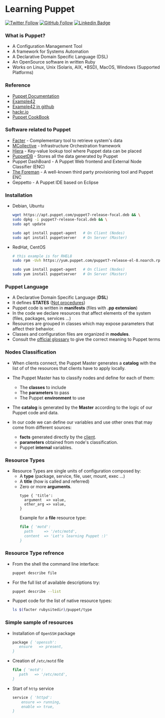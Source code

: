 # Learning Puppet

[![Twitter Follow](https://img.shields.io/twitter/follow/045_hamid?label=045_hamid&style=plastic&logo=twitter&color=blue)](https://twitter.com/045_hamid)
[![GitHub Follow](https://img.shields.io/github/followers/hamidgholami?label=hamidgholami&style=plastic&logo=github&color=green)](https://github.com/hamidgholami)
[![Linkedin Badge](https://img.shields.io/badge/hamid--gholami-LinkedIn-blue?logo=linkedin)](https://www.linkedin.com/in/hamid-gholami/)

### What is Puppet?

- A Configuration Management Tool
- A framework for Systems Automation
- A Declarative Domain Specific Language (DSL)
- An OpenSource software in written Ruby
- Works on Linux, Unix (Solaris, AIX, *BSD), MacOS, Windows (Supported Platforms)

### Reference

- [Puppet Documentation](https://puppet.com/docs/)
- [Example42](https://blog.example42.com/tutorials/PuppetTutorial/)
- [Example42 in github](https://github.com/example42)
- [hackr.io](https://hackr.io/tutorials/learn-puppet)
- [Puppet CookBook](https://www.puppetcookbook.com/)

### Software related to Puppet

- [Facter](https://puppet.com/docs/puppet/7/facter.html) - Complementary tool to retrieve system's data
- [MCollective](https://forge.puppet.com/modules/puppet/mcollective) - Infrastructure Orchestration framework
- [Hiera](https://github.com/puppetlabs/docs-archive/tree/main/hiera/1) - Key-value lookup tool where Puppet data can be placed
- [PuppetDB](https://puppet.com/docs/puppetdb/6/overview.html) - Stores all the data generated by Puppet
- Puppet DashBoard - A Puppet Web frontend and External Node Classifier (ENC)
- [The Foreman](https://theforeman.org/) - A well-known third party provisioning tool and Puppet ENC
- Geppetto - A Puppet IDE based on Eclipse

### Installation

- Debian, Ubuntu
    ```sh
    wget https://apt.puppet.com/puppet7-release-focal.deb && \
    sudo dpkg -i puppet7-release-focal.deb && \
    sudo apt update
    ```
    ```sh
    sudo apt install puppet-agent   # On Client (Nodes)
    sudo apt install puppetserver   # On Server (Master)
    ```


- RedHat, CentOS
    ```sh
    # this example is for RHEL8
    sudo rpm -Uvh https://yum.puppet.com/puppet7-release-el-8.noarch.rpm
    ```
    ```sh
    sudo yum install puppet-agent   # On Client (Nodes)
    sudo yum install puppetserver   # On Server (Master)
    ```
### Puppet Language
- A Declarative Domain Specific Language (**DSL**)
- It defines **STATES** (<ins>Not procedures</ins>)
- Puppet code is written in **manifests** (files with **.pp extension**)
- In the code we declare resources that affect elements of the system (files, packages, services ...)
- Resources are grouped in classes which may expose parameters that affect their behavior.
- Classes and configuration files are organized in **modules**.
- Consult the [official glossary](https://puppet.com/docs/puppet/7/glossary.html) to give the correct meaning to Puppet terms

### Nodes Classification

- When clients connect, the Puppet Master generates a **catalog** with the list of of the resources that clients have to apply locally.

- The Puppet Master has to classify nodes and define for each of them:
  - The **classes** to include
  - The **parameters** to pass
  - The Puppet **environment** to use

- The **catalog** is generated by the **Master** according to the logic of our Puppet code and data.
- In our code we can define our variables and use other ones that may come from different sources:
  - **facts** generated directly by the <ins>client</ins>.
  - **parameters** obtained from node's classification.
  - Puppet **internal** variables.

### Resource Types
- Resource Types are single units of configuration composed by:
  - A **type** (package, service, file, user, mount, exec ...)
  - A **title** (how is called and referred)
  - Zero or more **arguments**.
    ```
    type { 'title':
      argument  => value,
      other_arg => value,
    }
    ```
    Example for a **file** resource type:
    ```pp
    file { 'motd':
      path     => '/etc/motd',
      content  => 'Let's learning Puppet :)'
    }
    ```

### Resource Type refrence
- From the shell the command line interface:
    ```sh
    puppet describe file
    ```
- For the full list of available descriptions try:
    ```sh
    puppet describe --list
    ```
- Puppet code for the list of native resource types:
    ```sh
    ls $(facter rubysitedir)/puppet/type
    ```
### Simple sample of resources
- Installation of `OpenSSH` package
  ```pp
  package { 'openssh':
     ensure   => present,
  }
  ```
- Creation of `/etc/motd` file
  ```pp
  file { 'motd':
     path   => '/etc/motd',
  }
  ```
- Start of `http` service
  ```pp
  service { 'httpd':
      ensure => running,
      enable => true,
  }
  ```
